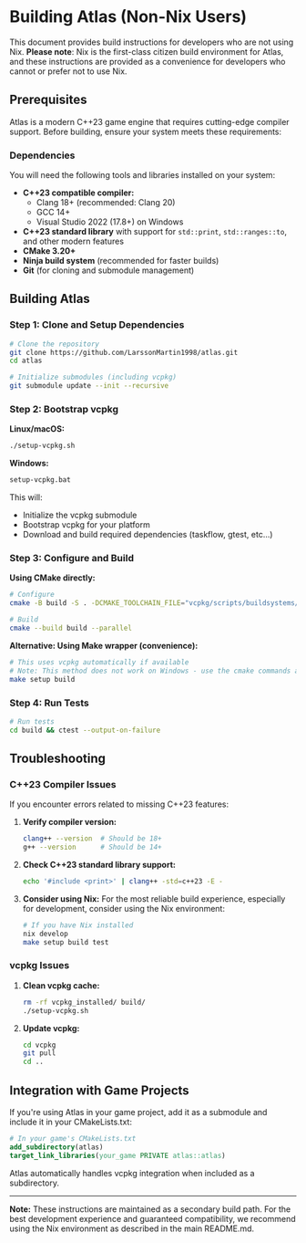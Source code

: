 # Building Atlas (Non-Nix Users)

This document provides build instructions for developers who are not using Nix. **Please note**: Nix is the first-class citizen build environment for Atlas, and these instructions are provided as a convenience for developers who cannot or prefer not to use Nix.

## Prerequisites

Atlas is a modern C++23 game engine that requires cutting-edge compiler support. Before building, ensure your system meets these requirements:

### Dependencies

You will need the following tools and libraries installed on your system:

- **C++23 compatible compiler:**
  - Clang 18+ (recommended: Clang 20)
  - GCC 14+
  - Visual Studio 2022 (17.8+) on Windows
- **C++23 standard library** with support for `std::print`, `std::ranges::to`, and other modern features
- **CMake 3.20+**
- **Ninja build system** (recommended for faster builds)
- **Git** (for cloning and submodule management)

## Building Atlas

### Step 1: Clone and Setup Dependencies

```bash
# Clone the repository
git clone https://github.com/LarssonMartin1998/atlas.git
cd atlas

# Initialize submodules (including vcpkg)
git submodule update --init --recursive
```

### Step 2: Bootstrap vcpkg

**Linux/macOS:**
```bash
./setup-vcpkg.sh
```

**Windows:**
```bat
setup-vcpkg.bat
```

This will:
- Initialize the vcpkg submodule
- Bootstrap vcpkg for your platform
- Download and build required dependencies (taskflow, gtest, etc...)

### Step 3: Configure and Build

**Using CMake directly:**
```bash
# Configure
cmake -B build -S . -DCMAKE_TOOLCHAIN_FILE="vcpkg/scripts/buildsystems/vcpkg.cmake"

# Build
cmake --build build --parallel
```

**Alternative: Using Make wrapper (convenience):**
```bash
# This uses vcpkg automatically if available
# Note: This method does not work on Windows - use the cmake commands above instead
make setup build
```

### Step 4: Run Tests

```bash
# Run tests
cd build && ctest --output-on-failure
```

## Troubleshooting

### C++23 Compiler Issues

If you encounter errors related to missing C++23 features:

1. **Verify compiler version:**
   ```bash
   clang++ --version  # Should be 18+ 
   g++ --version      # Should be 14+
   ```

2. **Check C++23 standard library support:**
   ```bash
   echo '#include <print>' | clang++ -std=c++23 -E -
   ```

3. **Consider using Nix:** For the most reliable build experience, especially for development, consider using the Nix environment:
   ```bash
   # If you have Nix installed
   nix develop
   make setup build test
   ```

### vcpkg Issues

1. **Clean vcpkg cache:**
   ```bash
   rm -rf vcpkg_installed/ build/
   ./setup-vcpkg.sh
   ```

2. **Update vcpkg:**
   ```bash
   cd vcpkg
   git pull
   cd ..
   ```

## Integration with Game Projects

If you're using Atlas in your game project, add it as a submodule and include it in your CMakeLists.txt:

```cmake
# In your game's CMakeLists.txt
add_subdirectory(atlas)
target_link_libraries(your_game PRIVATE atlas::atlas)
```

Atlas automatically handles vcpkg integration when included as a subdirectory.

---

**Note:** These instructions are maintained as a secondary build path. For the best development experience and guaranteed compatibility, we recommend using the Nix environment as described in the main README.md.
